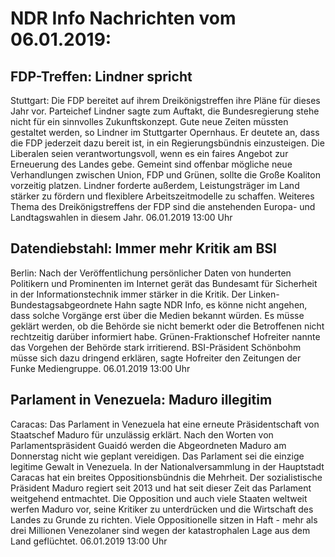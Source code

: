 # NDR Info Nachrichten vom 06.01.2019:


## FDP-Treffen: Lindner spricht
Stuttgart:	Die FDP bereitet auf ihrem Dreikönigstreffen ihre Pläne für dieses Jahr vor. Parteichef Lindner sagte zum Auftakt, die Bundesregierung stehe nicht für ein sinnvolles Zukunftskonzept. Gute neue Zeiten müssten gestaltet werden, so Lindner im Stuttgarter Opernhaus. Er deutete an, dass die FDP jederzeit dazu bereit ist, in ein Regierungsbündnis einzusteigen. Die Liberalen seien verantwortungsvoll, wenn es ein faires Angebot zur Erneuerung des Landes gebe. Gemeint sind offenbar mögliche neue Verhandlungen zwischen Union, FDP und Grünen, sollte die Große Koaliton vorzeitig platzen. Lindner forderte außerdem, Leistungsträger im Land stärker zu fördern und flexiblere Arbeitszeitmodelle zu schaffen. Weiteres Thema des Dreikönigstreffens der FDP sind die anstehenden Europa- und Landtagswahlen in diesem Jahr. 06.01.2019 13:00 Uhr 

## Datendiebstahl: Immer mehr Kritik am BSI
Berlin: Nach der Veröffentlichung persönlicher Daten von hunderten Politikern und Prominenten im Internet gerät das Bundesamt für Sicherheit in der Informationstechnik immer stärker in die Kritik. Der Linken-Bundestagsabgeordnete Hahn sagte NDR Info, es könne nicht angehen, dass solche Vorgänge erst über die Medien bekannt würden. Es müsse geklärt werden, ob die Behörde sie nicht bemerkt oder die Betroffenen nicht rechtzeitig darüber informiert habe. Grünen-Fraktionschef Hofreiter nannte das Vorgehen der Behörde stark irritierend. BSI-Präsident Schönbohm müsse sich dazu dringend erklären, sagte Hofreiter den Zeitungen der Funke Mediengruppe. 06.01.2019 13:00 Uhr 

## Parlament in Venezuela: Maduro illegitim
Caracas:	Das Parlament in Venezuela hat eine erneute Präsidentschaft von Staatschef Maduro für unzulässig erklärt. Nach den Worten von Parlamentspräsident Guaidó werden die Abgeordneten Maduro am Donnerstag nicht wie geplant vereidigen. Das Parlament sei die einzige legitime Gewalt in Venezuela. In der Nationalversammlung in der Hauptstadt Caracas hat ein breites Oppositionsbündnis die Mehrheit. Der sozialistische Präsident Maduro regiert seit 2013 und hat seit dieser Zeit das Parlament weitgehend entmachtet. Die Opposition und auch viele Staaten weltweit werfen Maduro vor, seine Kritiker zu unterdrücken und die Wirtschaft des Landes zu Grunde zu richten. Viele Oppositionelle sitzen in Haft - mehr als drei Millionen Venezolaner sind wegen der katastrophalen Lage aus dem Land geflüchtet. 06.01.2019 13:00 Uhr 
